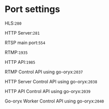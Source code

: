 # Port settings 
 
HLS:`280` 

HTTP Server:`281` 

RTSP main port:`554` 

RTMP:`1935` 

HTTP API:`1985` 

RTMP Control API using go-oryx:`2037` 

HTTP Server Control API using go-oryx:`2038` 

HTTP API Control API using go-oryx:`2039` 

Go-oryx Worker Control API using go-oryx:`2040` 



